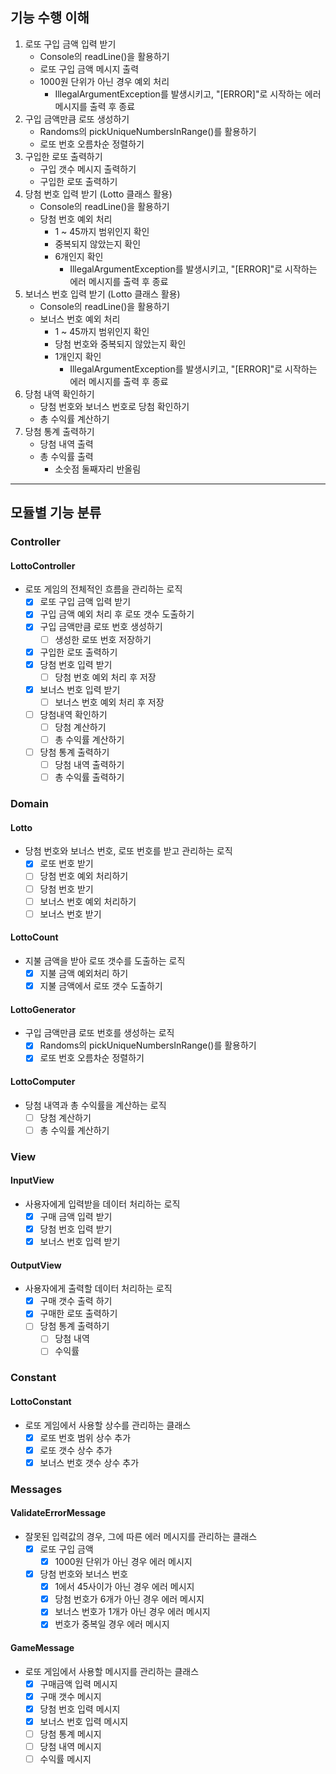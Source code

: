 ## 기능 수행 이해
1. 로또 구입 금액 입력 받기
   - Console의 readLine()을 활용하기
   - 로또 구입 금액 메시지 출력
   - 1000원 단위가 아닌 경우 예외 처리
     - IllegalArgumentException를 발생시키고, "[ERROR]"로 시작하는 에러 메시지를 출력 후 종료
2. 구입 금액만큼 로또 생성하기
   - Randoms의 pickUniqueNumbersInRange()를 활용하기
   - 로또 번호 오름차순 정렬하기
3. 구입한 로또 출력하기
   - 구입 갯수 메시지 출력하기
   - 구입한 로또 출력하기
4. 당첨 번호 입력 받기 (Lotto 클래스 활용)
   - Console의 readLine()을 활용하기
   - 당첨 번호 예외 처리
     - 1 ~ 45까지 범위인지 확인
     - 중복되지 않았는지 확인
     - 6개인지 확인
       - IllegalArgumentException를 발생시키고, "[ERROR]"로 시작하는 에러 메시지를 출력 후 종료
5. 보너스 번호 입력 받기 (Lotto 클래스 활용)
   - Console의 readLine()을 활용하기
   - 보너스 번호 예외 처리
     - 1 ~ 45까지 범위인지 확인
     - 당첨 번호와 중복되지 않았는지 확인
     - 1개인지 확인
       - IllegalArgumentException를 발생시키고, "[ERROR]"로 시작하는 에러 메시지를 출력 후 종료
6. 당첨 내역 확인하기
    - 당첨 번호와 보너스 번호로 당첨 확인하기
    - 총 수익률 계산하기
7. 당첨 통계 출력하기
    - 당첨 내역 출력
    - 총 수익률 출력
      - 소숫점 둘째자리 반올림
---
## 모듈별 기능 분류
### Controller
#### LottoController
- 로또 게임의 전체적인 흐름을 관리하는 로직
  - [x] 로또 구입 금액 입력 받기
  - [x] 구입 금액 예외 처리 후 로또 갯수 도출하기
  - [x] 구입 금액만큼 로또 번호 생성하기
    - [ ] 생성한 로또 번호 저장하기
  - [x] 구입한 로또 출력하기
  - [x] 당첨 번호 입력 받기
    - [ ] 당첨 번호 예외 처리 후 저장
  - [x] 보너스 번호 입력 받기
    - [ ] 보너스 번호 예외 처리 후 저장
  - [ ] 당첨내역 확인하기
    - [ ] 당첨 계산하기
    - [ ] 총 수익률 계산하기
  - [ ] 당첨 통계 출력하기
    - [ ] 당첨 내역 출력하기
    - [ ] 총 수익률 출력하기
### Domain
#### Lotto
- 당첨 번호와 보너스 번호, 로또 번호를 받고 관리하는 로직
  - [x] 로또 번호 받기
  - [ ] 당첨 번호 예외 처리하기
  - [ ] 당첨 번호 받기
  - [ ] 보너스 번호 예외 처리하기
  - [ ] 보너스 번호 받기
#### LottoCount
- 지불 금액을 받아 로또 갯수를 도출하는 로직
  - [x] 지불 금액 예외처리 하기
  - [x] 지불 금액에서 로또 갯수 도출하기
#### LottoGenerator
- 구입 금액만큼 로또 번호를 생성하는 로직
  - [x] Randoms의 pickUniqueNumbersInRange()를 활용하기
  - [x] 로또 번호 오름차순 정렬하기
#### LottoComputer
- 당첨 내역과 총 수익률을 계산하는 로직
  - [ ] 당첨 계산하기
  - [ ] 총 수익률 계산하기
### View
#### InputView
- 사용자에게 입력받을 데이터 처리하는 로직
  - [x] 구매 금액 입력 받기
  - [x] 당첨 번호 입력 받기
  - [x] 보너스 번호 입력 받기
#### OutputView
- 사용자에게 출력할 데이터 처리하는 로직
  - [x] 구매 갯수 출력 하기
  - [x] 구매한 로또 출력하기
  - [ ] 당첨 통계 출력하기
    - [ ] 당첨 내역
    - [ ] 수익률
### Constant
#### LottoConstant 
- 로또 게임에서 사용할 상수를 관리하는 클래스
  - [x] 로또 번호 범위 상수 추가
  - [x] 로또 갯수 상수 추가
  - [x] 보너스 번호 갯수 상수 추가
### Messages
#### ValidateErrorMessage
- 잘못된 입력값의 경우, 그에 따른 에러 메시지를 관리하는 클래스
  - [x] 로또 구입 금액
    - [x] 1000원 단위가 아닌 경우 에러 메시지
  - [x] 당첨 번호와 보너스 번호
    - [x] 1에서 45사이가 아닌 경우 에러 메시지
    - [x] 당첨 번호가 6개가 아닌 경우 에러 메시지
    - [x] 보너스 번호가 1개가 아닌 경우 에러 메시지
    - [x] 번호가 중복일 경우 에러 메시지
#### GameMessage
- 로또 게임에서 사용할 메시지를 관리하는 클래스
  - [x] 구매금액 입력 메시지
  - [x] 구매 갯수 메시지
  - [x] 당첨 번호 입력 메시지
  - [x] 보너스 번호 입력 메시지
  - [ ] 당첨 통계 메시지
  - [ ] 당첨 내역 메시지
  - [ ] 수익률 메시지